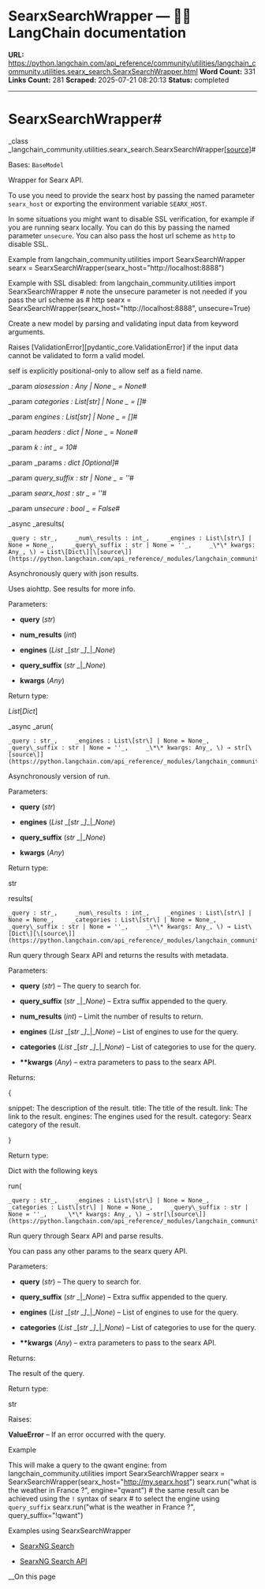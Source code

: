 # SearxSearchWrapper — 🦜🔗 LangChain  documentation

**URL:** https://python.langchain.com/api_reference/community/utilities/langchain_community.utilities.searx_search.SearxSearchWrapper.html
**Word Count:** 331
**Links Count:** 281
**Scraped:** 2025-07-21 08:20:13
**Status:** completed

---

# SearxSearchWrapper\#

_class _langchain\_community.utilities.searx\_search.SearxSearchWrapper[\[source\]](https://python.langchain.com/api_reference/_modules/langchain_community/utilities/searx_search.html#SearxSearchWrapper)\#     

Bases: `BaseModel`

Wrapper for Searx API.

To use you need to provide the searx host by passing the named parameter `searx_host` or exporting the environment variable `SEARX_HOST`.

In some situations you might want to disable SSL verification, for example if you are running searx locally. You can do this by passing the named parameter `unsecure`. You can also pass the host url scheme as `http` to disable SSL.

Example               from langchain_community.utilities import SearxSearchWrapper     searx = SearxSearchWrapper(searx_host="http://localhost:8888")     

Example with SSL disabled:                    from langchain_community.utilities import SearxSearchWrapper     # note the unsecure parameter is not needed if you pass the url scheme as     # http     searx = SearxSearchWrapper(searx_host="http://localhost:8888",                                             unsecure=True)     

Create a new model by parsing and validating input data from keyword arguments.

Raises \[ValidationError\]\[pydantic\_core.ValidationError\] if the input data cannot be validated to form a valid model.

self is explicitly positional-only to allow self as a field name.

_param _aiosession _: Any | None_ _ = None_\#     

_param _categories _: List\[str\] | None_ _ = \[\]_\#     

_param _engines _: List\[str\] | None_ _ = \[\]_\#     

_param _headers _: dict | None_ _ = None_\#     

_param _k _: int_ _ = 10_\#     

_param _params _: dict_ _\[Optional\]_\#     

_param _query\_suffix _: str | None_ _ = ''_\#     

_param _searx\_host _: str_ _ = ''_\#     

_param _unsecure _: bool_ _ = False_\#     

_async _aresults\(

    _query : str_,     _num\_results : int_,     _engines : List\[str\] | None = None_,     _query\_suffix : str | None = ''_,     _\*\* kwargs: Any_, \) → List\[Dict\][\[source\]](https://python.langchain.com/api_reference/_modules/langchain_community/utilities/searx_search.html#SearxSearchWrapper.aresults)\#     

Asynchronously query with json results.

Uses aiohttp. See results for more info.

Parameters:     

  * **query** \(_str_\)

  * **num\_results** \(_int_\)

  * **engines** \(_List_ _\[__str_ _\]__|__None_\)

  * **query\_suffix** \(_str_ _|__None_\)

  * **kwargs** \(_Any_\)

Return type:     

_List_\[_Dict_\]

_async _arun\(

    _query : str_,     _engines : List\[str\] | None = None_,     _query\_suffix : str | None = ''_,     _\*\* kwargs: Any_, \) → str[\[source\]](https://python.langchain.com/api_reference/_modules/langchain_community/utilities/searx_search.html#SearxSearchWrapper.arun)\#     

Asynchronously version of run.

Parameters:     

  * **query** \(_str_\)

  * **engines** \(_List_ _\[__str_ _\]__|__None_\)

  * **query\_suffix** \(_str_ _|__None_\)

  * **kwargs** \(_Any_\)

Return type:     

str

results\(

    _query : str_,     _num\_results : int_,     _engines : List\[str\] | None = None_,     _categories : List\[str\] | None = None_,     _query\_suffix : str | None = ''_,     _\*\* kwargs: Any_, \) → List\[Dict\][\[source\]](https://python.langchain.com/api_reference/_modules/langchain_community/utilities/searx_search.html#SearxSearchWrapper.results)\#     

Run query through Searx API and returns the results with metadata.

Parameters:     

  * **query** \(_str_\) – The query to search for.

  * **query\_suffix** \(_str_ _|__None_\) – Extra suffix appended to the query.

  * **num\_results** \(_int_\) – Limit the number of results to return.

  * **engines** \(_List_ _\[__str_ _\]__|__None_\) – List of engines to use for the query.

  * **categories** \(_List_ _\[__str_ _\]__|__None_\) – List of categories to use for the query.

  * **\*\*kwargs** \(_Any_\) – extra parameters to pass to the searx API.

Returns:     

\{     

snippet: The description of the result. title: The title of the result. link: The link to the result. engines: The engines used for the result. category: Searx category of the result.

\}

Return type:     

Dict with the following keys

run\(

    _query : str_,     _engines : List\[str\] | None = None_,     _categories : List\[str\] | None = None_,     _query\_suffix : str | None = ''_,     _\*\* kwargs: Any_, \) → str[\[source\]](https://python.langchain.com/api_reference/_modules/langchain_community/utilities/searx_search.html#SearxSearchWrapper.run)\#     

Run query through Searx API and parse results.

You can pass any other params to the searx query API.

Parameters:     

  * **query** \(_str_\) – The query to search for.

  * **query\_suffix** \(_str_ _|__None_\) – Extra suffix appended to the query.

  * **engines** \(_List_ _\[__str_ _\]__|__None_\) – List of engines to use for the query.

  * **categories** \(_List_ _\[__str_ _\]__|__None_\) – List of categories to use for the query.

  * **\*\*kwargs** \(_Any_\) – extra parameters to pass to the searx API.

Returns:     

The result of the query.

Return type:     

str

Raises:     

**ValueError** – If an error occurred with the query.

Example

This will make a query to the qwant engine:               from langchain_community.utilities import SearxSearchWrapper     searx = SearxSearchWrapper(searx_host="http://my.searx.host")     searx.run("what is the weather in France ?", engine="qwant")          # the same result can be achieved using the `!` syntax of searx     # to select the engine using `query_suffix`     searx.run("what is the weather in France ?", query_suffix="!qwant")     

Examples using SearxSearchWrapper

  * [SearxNG Search](https://python.langchain.com/docs/integrations/tools/searx_search/)

  * [SearxNG Search API](https://python.langchain.com/docs/integrations/providers/searx/)

__On this page